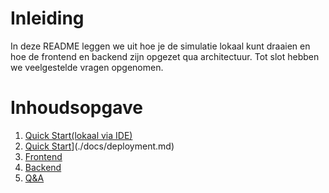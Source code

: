 # Inleiding 

In deze README leggen we uit hoe je de simulatie lokaal kunt draaien en hoe de frontend en backend zijn opgezet qua architectuur. Tot slot hebben we veelgestelde vragen opgenomen.

# Inhoudsopgave
1. [Quick Start(lokaal via IDE)](./docs/quickstart_local.md)
2. [Quick Start](deployment)](./docs/deployment.md)
3. [Frontend](./docs/frontend.md)
4. [Backend](./docs/backend.md)
5. [Q&A](./docs/Q&A.md)




